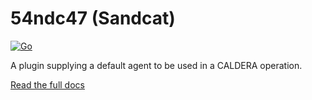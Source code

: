 # 54ndc47 (Sandcat)
[![Go](https://github.com/mitre/sandcat/actions/workflows/go.yml/badge.svg)](https://github.com/mitre/sandcat/actions/workflows/go.yml)

A plugin supplying a default agent to be used in a CALDERA operation.

[Read the full docs](https://caldera.readthedocs.io/en/latest/Plugin-library.html#sandcat-54ndc47)
